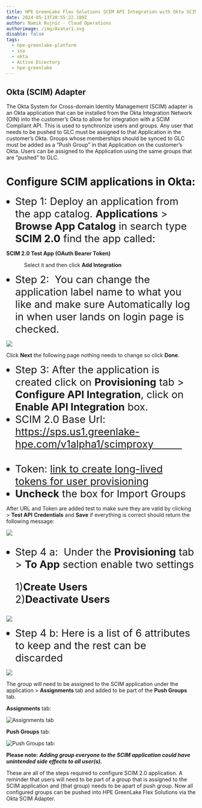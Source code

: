 ```yaml
---
title: HPE GreenLake Flex Solutions SCIM API Integration with Okta SCIM Adapter
date: 2024-05-13T20:55:22.189Z
author: Namik Rujnic - Cloud Operations
authorimage: /img/Avatar1.svg
disable: false
tags:
  - hpe-greenlake-platform
  - sso
  - okta
  - Active Directory
  - hpe-greenlake
---
```

<style> li { font-size: 27px; line-height: 33px; max-width: none; } </style>

## Okta (SCIM) Adapter

The Okta System for Cross-domain Identity Management (SCIM) adapter is an Okta application that can be installed from the Okta Integration Network (OIN) into the customer’s Okta to allow for integration with a SCIM Compliant API. This is used to synchronize users and groups. Any user that needs to be pushed to GLC must be assigned to that Application in the customer’s Okta. Groups whose memberships should be synced to GLC must be added as a “Push Group” in that Application on the customer’s Okta. Users can be assigned to the Application using the same groups that are “pushed” to GLC.

# Configure SCIM applications in Okta:

* Step 1: Deploy an application from the app catalog. **Applications** > **Browse App Catalog** in search type **SCIM 2.0** find the app called:

**SCIM 2.0 Test App (OAuth Bearer Token)**

            Select it and then click **Add Integration**

* Step 2:  You can change the application label name to what you like and make sure Automatically log in when user lands on login page is checked.

![](/img/scimgeneral.png)

Click **Next** the following page nothing needs to change so click **Done**.

* Step 3: After the application is created click on **Provisioning** tab > **Configure API Integration**, click on **Enable API Integration** box.
* SCIM 2.0 Base Url: https://sps.us1.greenlake-hpe.com/v1alpha1/scimproxy                                
* Token: [link to create long-lived tokens for user provisioning](https://deploy-preview-2376--hpe-dev-portal.netlify.app/blog/configuring-azure-ad-with-long-term-token-for-scim-provisiong/)
* **Uncheck** the box for Import Groups

After URL and Token are added test to make sure they are valid by clicking > **Test API** **Credentials** and **Save** if everything is correct should return the following message:

![](/img/scimtest.png)

* Step 4 a:  Under the **Provisioning** tab > **To App** section enable two settings

  1)**Create Users**                   2)**Deactivate Users**

![](/img/scim2app.png)

* Step 4 b: Here is a list of 6 attributes to keep and the rest can be discarded

![](/img/attributes.png)

The group will need to be assigned to the SCIM application under the application > **Assignments** tab and added to be part of the **Push Groups** tab.



**Assignments** tab:

![](/img/scim-group.png "Assignments tab")



**Push Groups** tab:

![](/img/scim-push.png "Push Groups tab:")

**Please note:**
***Adding group everyone to the SCIM application could have unintended side effects to all user(s).***

These are all of the steps required to configure SCIM 2.0 application.  A reminder that users will need to be part of a group that is assigned to the SCIM application and (that group) needs to be apart of push group. 
Now all configured groups can be pushed into HPE GreenLake Flex Solutions via the Okta SCIM Adapter.